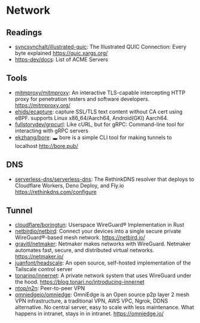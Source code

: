 # Network

## Readings

- [syncsynchalt/illustrated-quic](https://github.com/syncsynchalt/illustrated-quic):
  The Illustrated QUIC Connection: Every byte explained
  <https://quic.xargs.org/>
- [https-dev/docs](https://github.com/https-dev/docs/blob/master/list-of-acme-servers.md):
  List of ACME Servers

## Tools

- [mitmproxy/mitmproxy](https://github.com/mitmproxy/mitmproxy): An interactive
  TLS-capable intercepting HTTP proxy for penetration testers and software
  developers. <https://mitmproxy.org/>
- [ehids/ecapture](https://github.com/ehids/ecapture): capture SSL/TLS text
  content without CA cert using eBPF. supports Linux x86_64/Aarch64,
  Android(GKI) Aarch64.
- [fullstorydev/grpcurl](https://github.com/fullstorydev/grpcurl): Like cURL,
  but for gRPC: Command-line tool for interacting with gRPC servers
- [ekzhang/bore](https://github.com/ekzhang/bore): 🕳 bore is a simple CLI tool
  for making tunnels to localhost <http://bore.pub/>

## DNS

- [serverless-dns/serverless-dns](https://github.com/serverless-dns/serverless-dns):
  The RethinkDNS resolver that deploys to Cloudflare Workers, Deno Deploy, and
  Fly.io <https://rethinkdns.com/configure>

## Tunnel

- [cloudflare/boringtun](https://github.com/cloudflare/boringtun): Userspace
  WireGuard® Implementation in Rust
- [netbirdio/netbird](https://github.com/netbirdio/netbird): Connect your
  devices into a single secure private WireGuard®-based mesh network.
  <https://netbird.io/>
- [gravitl/netmaker](https://github.com/gravitl/netmaker): Netmaker makes
  networks with WireGuard. Netmaker automates fast, secure, and distributed
  virtual networks. <https://netmaker.io/>
- [juanfont/headscale](https://github.com/juanfont/headscale): An open source,
  self-hosted implementation of the Tailscale control server
- [tonarino/innernet](https://github.com/tonarino/innernet): A private network
  system that uses WireGuard under the hood.
  <https://blog.tonari.no/introducing-innernet>
- [ntop/n2n](https://github.com/ntop/n2n): Peer-to-peer VPN
- [omniedgeio/omniedge](https://github.com/omniedgeio/omniedge): OmniEdge is an
  Open source p2p layer 2 mesh VPN infrastructure, a traditional VPN, AWS VPC,
  Ngrok, DDNS alternative. No central server, easy to scale with less
  maintenance. What happens in intranet, stays in in intranet.
  <https://omniedge.io/>
